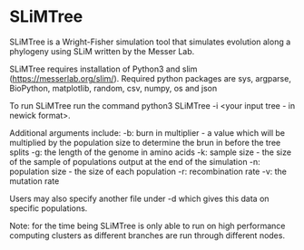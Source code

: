 # SLiMTree

SLiMTree is a Wright-Fisher simulation tool that simulates evolution along a phylogeny using SLiM written by the Messer Lab. 

SLiMTree requires installation of Python3 and slim (https://messerlab.org/slim/). Required python packages are sys, argparse, BioPython, matplotlib, random, csv, numpy, os and json

To run SLiMTree run the command python3 SLiMTree -i <your input tree - in newick format>.


Additional arguments include:
-b: burn in multiplier - a value which will be multiplied by the population size to determine the brun in before the tree splits
-g: the length of the genome in amino acids
-k: sample size - the size of the sample of populations output at the end of the simulation
-n: population size - the size of each population
-r: recombination rate
-v: the mutation rate


Users may also specify another file under -d which gives this data on specific populations.

Note: for the time being SLiMTree is only able to run on high performance computing clusters as different branches are run through different nodes. 